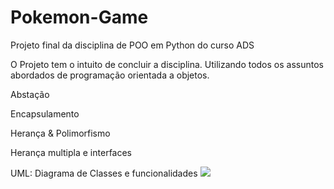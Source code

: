 # Pokemon-Game
 Projeto final da disciplina de POO em Python do curso ADS

O Projeto tem o intuito de concluir a disciplina. Utilizando todos os assuntos abordados de programação orientada a objetos.
    <p>Abstação</p>
    <p>Encapsulamento</p>
    <p>Herança & Polimorfismo</p>
    <p>Herança multipla e interfaces</p>
    <p>UML:
        Diagrama de Classes e funcionalidades
<img src="/Pokemon-Game/Diagrama/de/Classes.jpg">